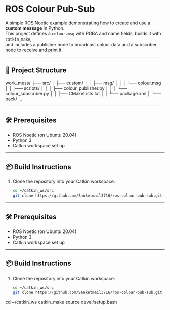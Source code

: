 # ROS Colour Pub-Sub

A simple ROS Noetic example demonstrating how to create and use a **custom message** in Python.  
This project defines a `colour.msg` with RGBA and name fields, builds it with `catkin_make`,  
and includes a publisher node to broadcast colour data and a subscriber node to receive and print it.

---

## 📂 Project Structure
work_mess/
├── src/
│ ├── custom/
│ │ ├── msg/
│ │ │ └── colour.msg
│ │ ├── scripts/
│ │ │ ├── colour_publisher.py
│ │ │ └── colour_subscriber.py
│ │ ├── CMakeLists.txt
│ │ └── package.xml
│ └── pack/ ...


---

## 🛠 Prerequisites
- ROS Noetic (on Ubuntu 20.04)
- Python 3
- Catkin workspace set up

---

## 📦 Build Instructions
1. Clone the repository into your Catkin workspace:
   ```bash
   cd ~/catkin_ws/src
   git clone https://github.com/Sanketmail3716/ros-colour-pub-sub.git

---

## 🛠 Prerequisites
- ROS Noetic (on Ubuntu 20.04)
- Python 3
- Catkin workspace set up

---

## 📦 Build Instructions
1. Clone the repository into your Catkin workspace:
   ```bash
   cd ~/catkin_ws/src
   git clone https://github.com/Sanketmail3716/ros-colour-pub-sub.git
cd ~/catkin_ws
catkin_make
source devel/setup.bash
